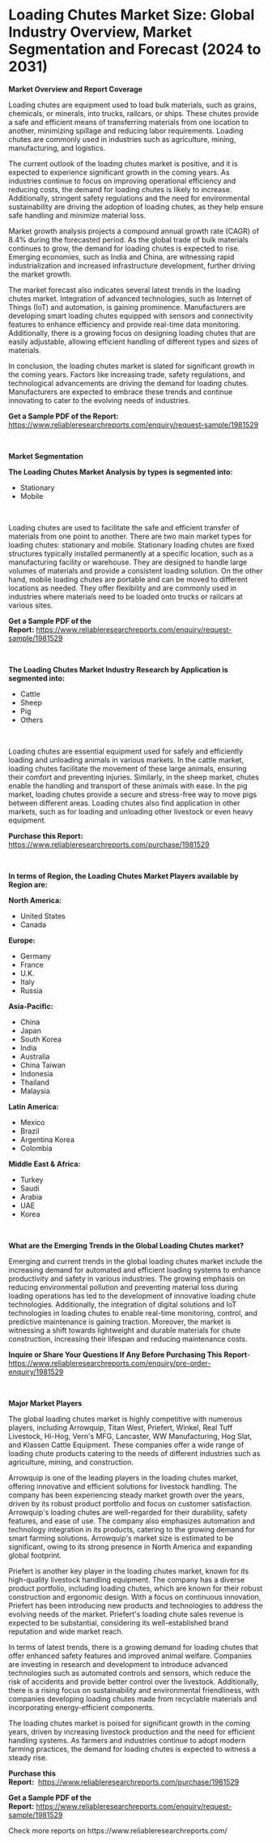 <p><h1>Loading Chutes Market Size: Global Industry Overview, Market Segmentation and Forecast (2024 to 2031)</h1></p><p><strong>Market Overview and Report Coverage</strong></p>
<p><p>Loading chutes are equipment used to load bulk materials, such as grains, chemicals, or minerals, into trucks, railcars, or ships. These chutes provide a safe and efficient means of transferring materials from one location to another, minimizing spillage and reducing labor requirements. Loading chutes are commonly used in industries such as agriculture, mining, manufacturing, and logistics.</p><p>The current outlook of the loading chutes market is positive, and it is expected to experience significant growth in the coming years. As industries continue to focus on improving operational efficiency and reducing costs, the demand for loading chutes is likely to increase. Additionally, stringent safety regulations and the need for environmental sustainability are driving the adoption of loading chutes, as they help ensure safe handling and minimize material loss.</p><p>Market growth analysis projects a compound annual growth rate (CAGR) of 8.4% during the forecasted period. As the global trade of bulk materials continues to grow, the demand for loading chutes is expected to rise. Emerging economies, such as India and China, are witnessing rapid industrialization and increased infrastructure development, further driving the market growth.</p><p>The market forecast also indicates several latest trends in the loading chutes market. Integration of advanced technologies, such as Internet of Things (IoT) and automation, is gaining prominence. Manufacturers are developing smart loading chutes equipped with sensors and connectivity features to enhance efficiency and provide real-time data monitoring. Additionally, there is a growing focus on designing loading chutes that are easily adjustable, allowing efficient handling of different types and sizes of materials.</p><p>In conclusion, the loading chutes market is slated for significant growth in the coming years. Factors like increasing trade, safety regulations, and technological advancements are driving the demand for loading chutes. Manufacturers are expected to embrace these trends and continue innovating to cater to the evolving needs of industries.</p></p>
<p><strong>Get a Sample PDF of the Report:</strong> <a href="https://www.reliableresearchreports.com/enquiry/request-sample/1981529">https://www.reliableresearchreports.com/enquiry/request-sample/1981529</a></p>
<p>&nbsp;</p>
<p><strong>Market Segmentation</strong></p>
<p><strong>The Loading Chutes Market Analysis by types is segmented into:</strong></p>
<p><ul><li>Stationary</li><li>Mobile</li></ul></p>
<p>&nbsp;</p>
<p><p>Loading chutes are used to facilitate the safe and efficient transfer of materials from one point to another. There are two main market types for loading chutes: stationary and mobile. Stationary loading chutes are fixed structures typically installed permanently at a specific location, such as a manufacturing facility or warehouse. They are designed to handle large volumes of materials and provide a consistent loading solution. On the other hand, mobile loading chutes are portable and can be moved to different locations as needed. They offer flexibility and are commonly used in industries where materials need to be loaded onto trucks or railcars at various sites.</p></p>
<p><strong>Get a Sample PDF of the Report:</strong>&nbsp;<a href="https://www.reliableresearchreports.com/enquiry/request-sample/1981529">https://www.reliableresearchreports.com/enquiry/request-sample/1981529</a></p>
<p>&nbsp;</p>
<p><strong>The Loading Chutes Market Industry Research by Application is segmented into:</strong></p>
<p><ul><li>Cattle</li><li>Sheep</li><li>Pig</li><li>Others</li></ul></p>
<p>&nbsp;</p>
<p><p>Loading chutes are essential equipment used for safely and efficiently loading and unloading animals in various markets. In the cattle market, loading chutes facilitate the movement of these large animals, ensuring their comfort and preventing injuries. Similarly, in the sheep market, chutes enable the handling and transport of these animals with ease. In the pig market, loading chutes provide a secure and stress-free way to move pigs between different areas. Loading chutes also find application in other markets, such as for loading and unloading other livestock or even heavy equipment.</p></p>
<p><strong>Purchase this Report:</strong>&nbsp; <a href="https://www.reliableresearchreports.com/purchase/1981529">https://www.reliableresearchreports.com/purchase/1981529</a></p>
<p>&nbsp;</p>
<p><strong>In terms of Region, the Loading Chutes Market Players available by Region are:</strong></p>
<p>
    <p> <strong> North America: </strong>
        <ul>
            <li>United States</li>
            <li>Canada</li>
        </ul>
        </p> 
    <p> <strong> Europe: </strong>
        <ul>
            <li>Germany</li>
            <li>France</li>
            <li>U.K.</li>
            <li>Italy</li>
            <li>Russia</li>
        </ul>
        </p> 
    <p> <strong> Asia-Pacific: </strong>
        <ul>
            <li>China</li>
            <li>Japan</li>
            <li>South Korea</li>
            <li>India</li>
            <li>Australia</li>
            <li>China Taiwan</li>
            <li>Indonesia</li>
            <li>Thailand</li>
            <li>Malaysia</li>
        </ul>
        </p> 
    <p> <strong> Latin America: </strong>
        <ul>
            <li>Mexico</li>
            <li>Brazil</li>
            <li>Argentina Korea</li>
            <li>Colombia</li>
        </ul>
        </p> 
    <p> <strong> Middle East & Africa: </strong>
        <ul>
            <li>Turkey</li>
            <li>Saudi</li>
            <li>Arabia</li>
            <li>UAE</li>
            <li>Korea</li>
        </ul>
    </p>
    </p>
<p>&nbsp;</p>
<p><strong>What are the Emerging Trends in the Global Loading Chutes market?</strong></p>
<p><p>Emerging and current trends in the global loading chutes market include the increasing demand for automated and efficient loading systems to enhance productivity and safety in various industries. The growing emphasis on reducing environmental pollution and preventing material loss during loading operations has led to the development of innovative loading chute technologies. Additionally, the integration of digital solutions and IoT technologies in loading chutes to enable real-time monitoring, control, and predictive maintenance is gaining traction. Moreover, the market is witnessing a shift towards lightweight and durable materials for chute construction, increasing their lifespan and reducing maintenance costs.</p></p>
<p><strong>Inquire or Share Your Questions If Any Before Purchasing This Report</strong>- <a href="https://www.reliableresearchreports.com/enquiry/pre-order-enquiry/1981529">https://www.reliableresearchreports.com/enquiry/pre-order-enquiry/1981529</a></p>
<p>&nbsp;</p>
<p><strong>Major Market Players</strong></p>
<p><p>The global loading chutes market is highly competitive with numerous players, including Arrowquip, Titan West, Priefert, Winkel, Real Tuff Livestock, Hi-Hog, Vern's MFG, Lancaster, WW Manufacturing, Hog Slat, and Klassen Cattle Equipment. These companies offer a wide range of loading chute products catering to the needs of different industries such as agriculture, mining, and construction.</p><p>Arrowquip is one of the leading players in the loading chutes market, offering innovative and efficient solutions for livestock handling. The company has been experiencing steady market growth over the years, driven by its robust product portfolio and focus on customer satisfaction. Arrowquip's loading chutes are well-regarded for their durability, safety features, and ease of use. The company also emphasizes automation and technology integration in its products, catering to the growing demand for smart farming solutions. Arrowquip's market size is estimated to be significant, owing to its strong presence in North America and expanding global footprint.</p><p>Priefert is another key player in the loading chutes market, known for its high-quality livestock handling equipment. The company has a diverse product portfolio, including loading chutes, which are known for their robust construction and ergonomic design. With a focus on continuous innovation, Priefert has been introducing new products and technologies to address the evolving needs of the market. Priefert's loading chute sales revenue is expected to be substantial, considering its well-established brand reputation and wide market reach.</p><p>In terms of latest trends, there is a growing demand for loading chutes that offer enhanced safety features and improved animal welfare. Companies are investing in research and development to introduce advanced technologies such as automated controls and sensors, which reduce the risk of accidents and provide better control over the livestock. Additionally, there is a rising focus on sustainability and environmental friendliness, with companies developing loading chutes made from recyclable materials and incorporating energy-efficient components.</p><p>The loading chutes market is poised for significant growth in the coming years, driven by increasing livestock production and the need for efficient handling systems. As farmers and industries continue to adopt modern farming practices, the demand for loading chutes is expected to witness a steady rise.</p></p>
<p><strong>Purchase this Report:</strong>&nbsp;&nbsp;<a href="https://www.reliableresearchreports.com/purchase/1981529">https://www.reliableresearchreports.com/purchase/1981529</a></p>
<p></p>
<p><strong>Get a Sample PDF of the Report:</strong>&nbsp;<a href="https://www.reliableresearchreports.com/enquiry/request-sample/1981529">https://www.reliableresearchreports.com/enquiry/request-sample/1981529</a></p>
<p>Check more reports on https://www.reliableresearchreports.com/</p>